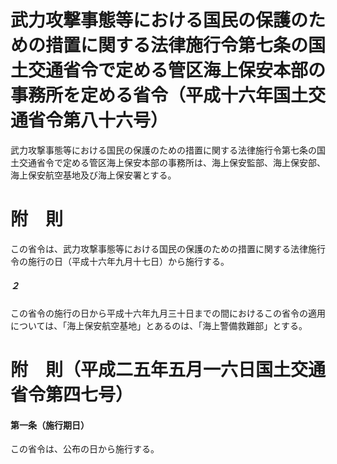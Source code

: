 # 武力攻撃事態等における国民の保護のための措置に関する法律施行令第七条の国土交通省令で定める管区海上保安本部の事務所を定める省令（平成十六年国土交通省令第八十六号）
武力攻撃事態等における国民の保護のための措置に関する法律施行令第七条の国土交通省令で定める管区海上保安本部の事務所は、海上保安監部、海上保安部、海上保安航空基地及び海上保安署とする。
# 附　則
この省令は、武力攻撃事態等における国民の保護のための措置に関する法律施行令の施行の日（平成十六年九月十七日）から施行する。
##### ２
この省令の施行の日から平成十六年九月三十日までの間におけるこの省令の適用については、「海上保安航空基地」とあるのは、「海上警備救難部」とする。
# 附　則（平成二五年五月一六日国土交通省令第四七号）
#### 第一条（施行期日）
この省令は、公布の日から施行する。
